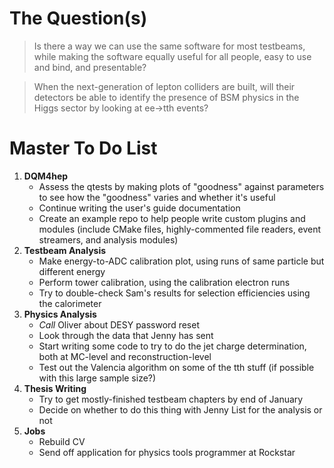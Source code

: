 # The Question(s)

>Is there a way we can use the same software for most testbeams, while making the software equally useful for all people, easy to use and bind, and presentable?

>When the next-generation of lepton colliders are built, will their detectors be able to identify the presence of BSM physics in the Higgs sector by looking at ee->tth events?

# Master To Do List
1. **DQM4hep**
   - Assess the qtests by making plots of "goodness" against parameters to see how the "goodness" varies and whether it's useful
   - Continue writing the user's guide documentation
   - Create an example repo to help people write custom plugins and modules (include CMake files, highly-commented file readers, event streamers, and analysis modules)
2. **Testbeam Analysis**
   - Make energy-to-ADC calibration plot, using runs of same particle but different energy
   - Perform tower calibration, using the calibration electron runs
   - Try to double-check Sam's results for selection efficiencies using the calorimeter
3. **Physics Analysis**
   - *Call* Oliver about DESY password reset
   - Look through the data that Jenny has sent
   - Start writing some code to try to do the jet charge determination, both at MC-level and reconstruction-level
   - Test out the Valencia algorithm on some of the tth stuff (if possible with this large sample size?)
4. **Thesis Writing**
   - Try to get mostly-finished testbeam chapters by end of January
   - Decide on whether to do this thing with Jenny List for the analysis or not
5. **Jobs**
   - Rebuild CV
   - Send off application for physics tools programmer at Rockstar

